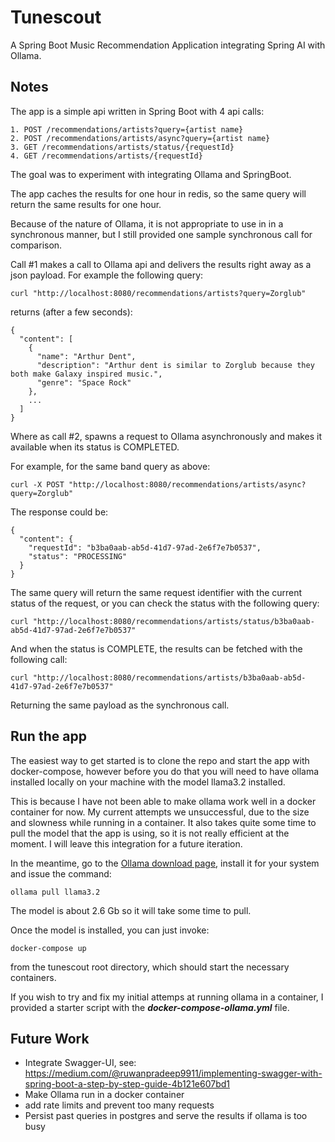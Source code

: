 # Tunescout
A Spring Boot Music Recommendation Application integrating Spring AI with Ollama.

## Notes
The app is a simple api written in Spring Boot with 4 api calls:
```
1. POST /recommendations/artists?query={artist name}
2. POST /recommendations/artists/async?query={artist name} 
3. GET /recommendations/artists/status/{requestId}
4. GET /recommendations/artists/{requestId}
```

The goal was to experiment with integrating Ollama and SpringBoot.

The app caches the results for 
one hour in redis, so the same query will return the
same results for one hour.

Because of the nature of Ollama, it is not appropriate to use in in a synchronous manner, but I still 
provided one sample synchronous call for comparison.

Call #1 makes a call to Ollama api and delivers the results
right away as a json payload. For example the following query:
```
curl "http://localhost:8080/recommendations/artists?query=Zorglub"
```
returns (after a few seconds):
```
{
  "content": [
    {
      "name": "Arthur Dent",
      "description": "Arthur dent is similar to Zorglub because they both make Galaxy inspired music.",
      "genre": "Space Rock"
    },
    ...
  ]
}
```

Where as call #2, spawns a request to Ollama asynchronously and makes it available when 
its status is COMPLETED.

For example, for the same band query as above:

```
curl -X POST "http://localhost:8080/recommendations/artists/async?query=Zorglub"
```
The response could be:
```
{
  "content": {
    "requestId": "b3ba0aab-ab5d-41d7-97ad-2e6f7e7b0537",
    "status": "PROCESSING"
  }
}
```

The same query will return the same request identifier 
with the current status of the request, or you can 
check the status with the following query:
```
curl "http://localhost:8080/recommendations/artists/status/b3ba0aab-ab5d-41d7-97ad-2e6f7e7b0537"
```

And when the status is COMPLETE, the results 
can be fetched with the following call:
```
curl "http://localhost:8080/recommendations/artists/b3ba0aab-ab5d-41d7-97ad-2e6f7e7b0537"
```

Returning the same payload as the synchronous call.


## Run the app
The easiest way to get started is to clone the repo and 
start the app with docker-compose, however before you do 
that you will need to have ollama installed locally on 
your machine with the model llama3.2 installed.

This is because I have not been able to make ollama 
work well in a docker container for now. 
My current attempts we unsuccessful, due to the
size and slowness while running in a container.
It also takes quite some time to pull the model that
the app is using, so it is not really efficient at the moment.
I will leave this integration for a future iteration.

In the meantime, go to the [Ollama download page](https://ollama.com/download), install it for your system and issue the command:
```
ollama pull llama3.2
```
The model is about 2.6 Gb so it will take some time to pull.

Once the model is installed, you can just invoke:
```
docker-compose up
```
from the tunescout root directory, 
which should start the necessary containers.

If you wish to try and fix my initial attemps at running ollama in a container, I provided a starter script with the **_docker-compose-ollama.yml_** file. 


## Future Work
- Integrate Swagger-UI, see: https://medium.com/@ruwanpradeep9911/implementing-swagger-with-spring-boot-a-step-by-step-guide-4b121e607bd1
- Make Ollama run in a docker container
- add rate limits and prevent too many requests
- Persist past queries in postgres and serve the results if ollama is too busy

